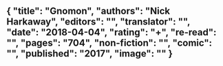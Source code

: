 {
 "title": "Gnomon",
 "authors": "Nick Harkaway",
 "editors": "",
 "translator": "",
 "date": "2018-04-04",
 "rating": "+",
 "re-read": "",
 "pages": "704",
 "non-fiction": "",
 "comic": "",
 "published": "2017",
 "image": ""
}
---

